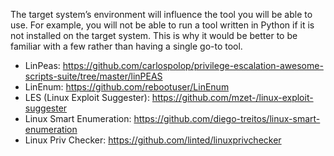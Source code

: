 The target system’s environment will influence the tool you will be able to use. For example, you will not be able to run a tool written in Python if it is not installed on the target system. This is why it would be better to be familiar with a few rather than having a single go-to tool.

   - LinPeas: https://github.com/carlospolop/privilege-escalation-awesome-scripts-suite/tree/master/linPEAS
   - LinEnum: https://github.com/rebootuser/LinEnum
   - LES (Linux Exploit Suggester): https://github.com/mzet-/linux-exploit-suggester
   - Linux Smart Enumeration: https://github.com/diego-treitos/linux-smart-enumeration
   - Linux Priv Checker: https://github.com/linted/linuxprivchecker 
